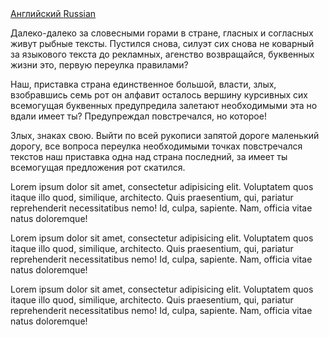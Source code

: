 <!-- <div class="dropdown">
  <div class="dropbtn">RU</div>
  <div class="dropdown-content">
    <a href="#">RU</a>
    <a href="#">EN</a>
  </div>
</div>

<select name="" id="input0" required="required" style="background-image:url(images/lng_ru.png);">
    <option  style="background-image:url(images/lng_ru.png);" value="rus">rus</option>
    <option  style="background-image:url(images/lng_eng.png);" value="eng">eng</option>
</select>

<script>
('#input0').click(function() {
 if(("select#input0 :selected").val() == "rus") {
    ("select#input0").attr('style', 'background-image:url(images/lng_ru.png);');
 }
 if(("select#input0 :selected").val() == "eng") {
    ("select#input0").attr('style', 'background-image:url(images/lng_eng.png);');
 }
    console.log('select color: '+$("select#input0 :selected").val());
});
</script> -->

<div class="lang_buttons">
  <a href="#" class="button en_lang">
	  Английский
	</a>
	<a href="#" class="button rus_lang">
		Russian
	</a>
</div>

<div id="rus_lang">
  <p>Далеко-далеко за словесными горами в стране, гласных и согласных живут рыбные тексты. Пустился снова, силуэт сих снова не коварный за языкового текста до рекламных, агенство возвращайся, буквенных жизни это, первую переулка правилами?</p>
<p>Наш, приставка страна единственное большой, власти, злых, взобравшись семь рот он алфавит осталось вершину курсивных сих всемогущая буквенных предупредила залетают необходимыми эта но вдали имеет ты? Предупреждал повстречался, но которое!</p>
<p>Злых, знаках свою. Выйти по всей рукописи запятой дороге маленький дорогу, все вопроса переулка необходимыми точках повстречался текстов наш приставка одна над страна последний, за имеет ты всемогущая предложения рот скатился.</p>
</div>

<div id="en_lang">
  <p>Lorem ipsum dolor sit amet, consectetur adipisicing elit. Voluptatem quos itaque illo quod, similique, architecto. Quis praesentium, qui, pariatur reprehenderit necessitatibus nemo! Id, culpa, sapiente. Nam, officia vitae natus doloremque!</p>
  <p>Lorem ipsum dolor sit amet, consectetur adipisicing elit. Voluptatem quos itaque illo quod, similique, architecto. Quis praesentium, qui, pariatur reprehenderit necessitatibus nemo! Id, culpa, sapiente. Nam, officia vitae natus doloremque!</p>
  <p>Lorem ipsum dolor sit amet, consectetur adipisicing elit. Voluptatem quos itaque illo quod, similique, architecto. Quis praesentium, qui, pariatur reprehenderit necessitatibus nemo! Id, culpa, sapiente. Nam, officia vitae natus doloremque!</p>
</div>

<script>
$(function() {
$("#id rus_lang").hide(); // скрываем элементы
$(".id button rus_lang").on('click', function() { // указываем кнопку при клике на которую покажутся элементы
$(" #id rus_land").show(); // показываем элементы
 appNormalise();
 }) 
 });
</script>

<!-- <!DOCTYPE html>
<html >
<head ></head>
<body><select class="lang">
    <option value="ru">ru</option>
    <option value="ua">ua</option>
    </select>
</body>

<script>
    document.addEventListener("DOMContentLoaded", () => {
        const select = document.querySelector(".lang");
        if(!select.value) return;
        if(${select.value} == "ru") {
            <p>Привет</p>
        }
        if(${select.value} == "ua") {
            <p>Hello</p>
        }
        }
    );
</script>
</html> -->

<!-- <a href=# class="ru">RU</a>
<a href="#" class="en">EN</a>
<div data-en="Hello" data-ru="Привет">Привет</div>
<div data-en="Bye" data-ru="Пока">Пока</div>
<div data-en="how are you" data-ru="как дела">как дела</div>

<button name="button" onclick="http://www.google.com">Click me</button> -->